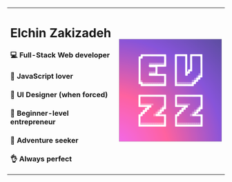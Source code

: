 <table border="0" font-family="monospace">
    <tr>
        <td width="50%">
            <h1 style="font-weight: 700;">Elchin Zakizadeh</h1>
            <h3>💻 Full-Stack Web developer</h3>
            <h3>💛 JavaScript lover</h3>
            <h3>🌈 UI Designer (when forced)</h3>
            <h3>🚀 Beginner-level entrepreneur</h3>
            <h3>🌄 Adventure seeker</h3>
            <h3>👌 Always perfect</h3>
        </td>
        <td width="50%">
            <img src="https://github.com/elchinzadeh/elchinzadeh/blob/master/assets/EVZZ_logo.png" alt="EVZZ">
        </td>
    </tr>
</table>